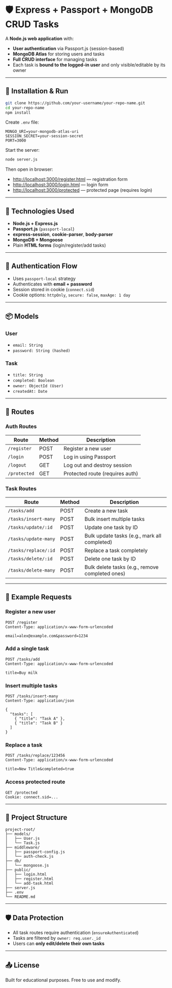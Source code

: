 # 🛡️ Express + Passport + MongoDB CRUD Tasks

A **Node.js web application** with:
- **User authentication** via Passport.js (session-based)
- **MongoDB Atlas** for storing users and tasks
- **Full CRUD interface** for managing tasks
- Each task is **bound to the logged-in user** and only visible/editable by its owner

---

## 🚀 Installation & Run

```bash
git clone https://github.com/your-username/your-repo-name.git
cd your-repo-name
npm install
```

Create `.env` file:

```env
MONGO_URI=your-mongodb-atlas-uri
SESSION_SECRET=your-session-secret
PORT=3000
```

Start the server:

```bash
node server.js
```

Then open in browser:
- [http://localhost:3000/register.html](http://localhost:3000/register.html) — registration form  
- [http://localhost:3000/login.html](http://localhost:3000/login.html) — login form  
- [http://localhost:3000/protected](http://localhost:3000/protected) — protected page (requires login)

---

## 🔧 Technologies Used
- **Node.js + Express.js**
- **Passport.js** (`passport-local`)
- **express-session**, **cookie-parser**, **body-parser**
- **MongoDB + Mongoose**
- Plain **HTML forms** (login/register/add tasks)

---

## 🔐 Authentication Flow
- Uses `passport-local` strategy
- Authenticates with **email + password**
- Session stored in cookie (`connect.sid`)
- Cookie options: `httpOnly`, `secure: false`, `maxAge: 1 day`

---

## 📦 Models

### User
- `email: String`
- `password: String (hashed)`

### Task
- `title: String`
- `completed: Boolean`
- `owner: ObjectId (User)`
- `createdAt: Date`

---

## 🔗 Routes

### Auth Routes
| Route            | Method | Description                           |
|------------------|--------|---------------------------------------|
| `/register`      | POST   | Register a new user                   |
| `/login`         | POST   | Log in using Passport                 |
| `/logout`        | GET    | Log out and destroy session           |
| `/protected`     | GET    | Protected route (requires auth)       |

### Task Routes
| Route                   | Method | Description                                      |
|-------------------------|--------|--------------------------------------------------|
| `/tasks/add`            | POST   | Create a new task                                |
| `/tasks/insert-many`    | POST   | Bulk insert multiple tasks                       |
| `/tasks/update/:id`     | POST   | Update one task by ID                            |
| `/tasks/update-many`    | POST   | Bulk update tasks (e.g., mark all completed)     |
| `/tasks/replace/:id`    | POST   | Replace a task completely                        |
| `/tasks/delete/:id`     | POST   | Delete one task by ID                            |
| `/tasks/delete-many`    | POST   | Bulk delete tasks (e.g., remove completed ones)  |

---

## 🧪 Example Requests

### Register a new user
```http
POST /register
Content-Type: application/x-www-form-urlencoded

email=alex@example.com&password=1234
```

### Add a single task
```http
POST /tasks/add
Content-Type: application/x-www-form-urlencoded

title=Buy milk
```

### Insert multiple tasks
```http
POST /tasks/insert-many
Content-Type: application/json

{
  "tasks": [
    { "title": "Task A" },
    { "title": "Task B" }
  ]
}
```

### Replace a task
```http
POST /tasks/replace/123456
Content-Type: application/x-www-form-urlencoded

title=New Title&completed=true
```

### Access protected route
```http
GET /protected
Cookie: connect.sid=...
```

---

## 📁 Project Structure
```
project-root/
├── models/
│   ├── User.js
│   └── Task.js
├── middleware/
│   ├── passport-config.js
│   └── auth-check.js
├── db/
│   └── mongoose.js
├── public/
│   ├── login.html
│   ├── register.html
│   └── add-task.html
├── server.js
├── .env
└── README.md
```

---

## 🛡️ Data Protection
- All task routes require authentication (`ensureAuthenticated`)
- Tasks are filtered by `owner: req.user._id`
- Users can **only edit/delete their own tasks**

---

## 📤 License
Built for educational purposes. Free to use and modify.
